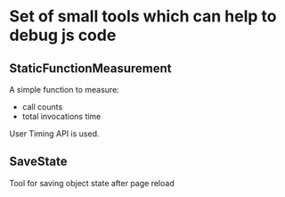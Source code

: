 # Set of small tools which can help to debug js code

## StaticFunctionMeasurement 
A simple function to measure:
- call counts
- total invocations time

User Timing API is used.

## SaveState

Tool for saving object state after page reload